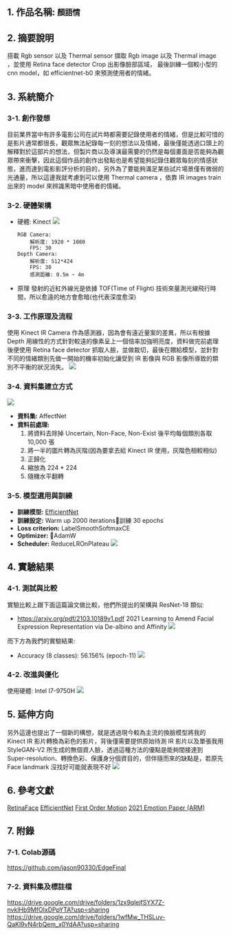 ## 1. 作品名稱: `顏語情`

## 2. 摘要說明
搭載 Rgb sensor 以及 Thermal sensor 擷取 Rgb image 以及 Thermal image ，並使用 Retina face detector Crop 出影像臉部區域， 最後訓練一個較小型的 cnn model，如 efficientnet-b0 來預測使用者的情緒。


## 3. 系統簡介
### 3-1. 創作發想
目前業界當中有許多電影公司在試片時都需要記錄使用者的情緒，但是比較可惜的是影片通常都很長，觀眾無法紀錄每一刻的想法以及情緒，最後僅能透過口頭上的解釋對於這部片的想法，但製片商以及導演最需要的仍然是每個畫面是否能夠為觀眾帶來衝擊，因此這個作品的創作出發點也是希望能夠記錄住觀眾每刻的情感狀態，進而達到電影影評分析的目的，另外為了要能夠滿足某些試片場景僅有微弱的光通量，所以這邊我就考慮到可以使用 Thermal camera ，依靠 IR images train 出來的 model 來辨識黑暗中使用者的情緒。

### 3-2. 硬體架構
* 硬體: Kinect
![](https://i.imgur.com/RPkFzAc.png)
    ```
    RGB Camera:
        解析度: 1920 * 1080
        FPS: 30
    Depth Camera: 
        解析度: 512*424
        FPS: 30
        感測距離: 0.5m ~ 4m
    ```
* 原理
發射的近紅外線光是依據 TOF(Time of Flight) 技術來量測光線飛行時間，所以愈遠的地方會愈暗(也代表深度愈深)


### 3-3. 工作原理及流程
使用 Kinect IR Camera 作為感測器，因為會有遠近量案的差異，所以有根據 Depth 用線性的方式針對較遠的像素呈上一個倍率加強明亮度，資料做完前處理後便使用 Retina face detector 抓取人臉，並做裁切，最後在餵給模型，並針對不同的情緒類別先做一開始的機率初始化讓受到 IR 影像與 RGB 影像所導致的類別不平衡的狀況消失。
![](https://i.imgur.com/naK7w7n.png)


### 3-4. 資料集建立方式
![](https://i.imgur.com/dIQx4Wv.png)
* **資料集:** AffectNet
* **資料前處理:** 
    1. 將資料去除掉 Uncertain, Non-Face, Non-Exist 後平均每個類別各取 10,000 張
    2. 將一半的圖片轉為灰階(因為要拿去給 Kinect IR 使用，灰階色相較相似)
    3. 正歸化
    4. 縮放為 224 * 224
    5. 隨機水平翻轉

### 3-5. 模型選用與訓練
* **訓練模型:** [EfficientNet](https://arxiv.org/abs/1905.11946)
* **訓練設定:** Warm up 2000 iterations訓練 30 epochs
* **Loss criterion:** LabelSmoothSoftmaxCE
* **Optimizer:** AdamW
* **Scheduler:** ReduceLROnPlateau
![](https://i.imgur.com/HZuPRaQ.png)

## 4. 實驗結果
### 4-1. 測試與比較
實驗比較上跟下面這篇論文做比較，他們所提出的架構與 ResNet-18 類似:
* https://arxiv.org/pdf/2103.10189v1.pdf
2021  Learning to Amend Facial Expression Representation via De-albino and Affinity
![](https://i.imgur.com/cba31OW.png)

而下方為我們的實驗結果:
* Accuracy (8 classes): 56.156% (epoch-11)
![](https://i.imgur.com/JGn9hzr.png)

### 4-2. 改進與優化
使用硬體: Intel I7-9750H
![](https://i.imgur.com/shLd9J8.png)

## 5. 延伸方向
另外這邊也提出了一個新的構想，就是透過現今較為主流的換臉模型將我的 Kinect IR 影片轉換為彩色的影片，背後僅需要提供原始待測 IR 影片以及單張我用 StyleGAN-V2 所生成的無個資人臉，透過這種方法的優點是能夠間接達到 Super-resolution、轉換色彩、保護身分個資目的，但伴隨而來的缺點是，若原先 Face landmark 沒找好可能就表現不好
![](https://i.imgur.com/4VFhAYN.png)

## 6. 參考文獻
[RetinaFace](https://arxiv.org/abs/1905.00641)
[EfficientNet](https://arxiv.org/abs/1905.11946)
[First Order Motion](https://papers.nips.cc/paper/2019/file/31c0b36aef265d9221af80872ceb62f9-Paper.pdf)
[2021 Emotion Paper (ARM)](https://arxiv.org/pdf/2103.10189v1.pdf)


## 7. 附錄
### 7-1. Colab源碼
https://github.com/jason90330/EdgeFinal
### 7-2. 資料集及標註檔
https://drive.google.com/drive/folders/1zx9qlejfSYX7Z-nvklHb9MfOIxDPpYTA?usp=sharing
https://drive.google.com/drive/folders/1wfMw_THSLuv-QaKl9vN4rbQem_x0YdAA?usp=sharing
